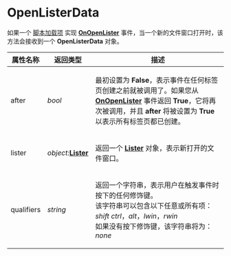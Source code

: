 # OpenListerData

如果一个 [脚本加载项](/Manual/scripting/script_add-ins/README.zh.md) 实现 **[OnOpenLister](../scripting_events/onopenlister.zh.md)** 事件，当一个新的文件窗口打开时，该方法会接收到一个 **OpenListerData** 对象。

<table>
<thead><tr><th>
属性名称</th><th>
返回类型</th><th>
描述
</th></tr></thead><tbody><tr><td>
after</td><td>

*bool*</td><td>

最初设置为 **False**，表示事件在任何标签页创建之前就被调用了。如果您从 **[OnOpenLister](../scripting_events/onopenlister.zh.md)** 事件返回 **True**，它将再次被调用，并且 **after** 将被设置为 **True** 以表示所有标签页都已创建。
</td></tr><tr><td>
lister</td><td>

*object:***[Lister](lister.zh.md)**</td><td>

返回一个 **[Lister](lister.zh.md)** 对象，表示新打开的文件窗口。
</td></tr><tr><td>
qualifiers</td><td>

*string*</td><td>

返回一个字符串，表示用户在触发事件时按下的任何修饰键。  
该字符串可以包含以下任意或所有项：*shift* *ctrl*，*alt*，*lwin*，*rwin*  
如果没有按下修饰键，该字符串将为：*none*
</td></tr></tbody>
</table>